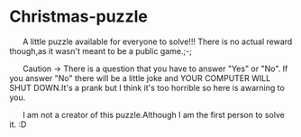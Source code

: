 # Christmas-puzzle
&nbsp;&nbsp;&nbsp;&nbsp;&nbsp;&nbsp;A little puzzle available for everyone to solve!!! There is no actual reward though,as it wasn't meant to be a public game.;-;
  
&nbsp;&nbsp;&nbsp;&nbsp;&nbsp;&nbsp;Caution -> There is a question that you have to answer "Yes" or "No". If you answer "No" there will be a little joke and YOUR
COMPUTER WILL SHUT DOWN.It's a prank but I think it's too horrible so here is awarning to you.

&nbsp;&nbsp;&nbsp;&nbsp;&nbsp;&nbsp;I am not a creator of this puzzle.Although I am the first person to solve it. :D
